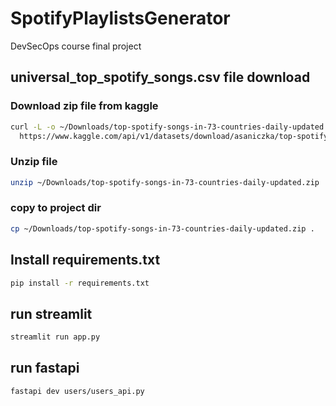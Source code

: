 # SpotifyPlaylistsGenerator
DevSecOps course final project

## universal_top_spotify_songs.csv file download

### Download zip file from kaggle
```bash
curl -L -o ~/Downloads/top-spotify-songs-in-73-countries-daily-updated.zip\
  https://www.kaggle.com/api/v1/datasets/download/asaniczka/top-spotify-songs-in-73-countries-daily-updated
```

### Unzip file
```bash
unzip ~/Downloads/top-spotify-songs-in-73-countries-daily-updated.zip
```

### copy to project dir
```bash
cp ~/Downloads/top-spotify-songs-in-73-countries-daily-updated.zip .
```

## Install requirements.txt
```bash
pip install -r requirements.txt
```


## run streamlit
```bash
streamlit run app.py
```

## run fastapi
```bash
fastapi dev users/users_api.py
```
